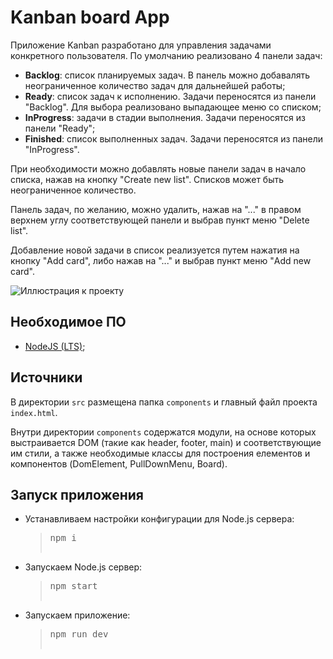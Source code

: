 # Kanban board App

Приложение Kanban разработано для управления задачами конкретного пользователя. 
По умолчанию реализовано 4 панели задач:

- **Backlog**: список планируемых задач. В панель можно добавалять неограниченное количество задач для дальнейшей работы;
- **Ready**: список задач к исполнению. Задачи переносятся из панели "Backlog". Для выбора реализовано выпадающее меню со списком;
- **InProgress**: задачи в стадии выполнения. Задачи переносятся из панели "Ready";
- **Finished**: список выполненных задач. Задачи переносятся из панели "InProgress".

При необходимости можно добавлять новые панели задач в начало списка, нажав на кнопку "Create new list". Списков может быть неограниченное количество.

Панель задач, по желанию, можно удалить, нажав на "..." в правом верхнем углу соответствующей панели и выбрав пункт меню "Delete list".

Добавление новой задачи в список реализуется путем нажатия на кнопку "Add card", либо нажав на "..." и выбрав пункт меню "Add new card".

![Иллюстрация к проекту](https://github.com/mariyaezhova/images/blob/main/Kanban.png)

## Необходимое ПО

-   [NodeJS (LTS)](https://nodejs.org/en/);

## Источники

В директории `src` размещена папка `components` и главный файл проекта `index.html`. 

Внутри директории `components` содержатся модули, на основе которых выстраивается DOM (такие как header, footer, main) и соответствующие им стили, а также необходимые классы для построения елементов и компонентов (DomElement, PullDownMenu, Board).

## Запуск приложения

- Устанавливаем настройки конфигурации для Node.js сервера: 
  > <pre>npm i
- Запускаем Node.js сервер: 
  > <pre>npm start
- Запускаем приложение:
  > <pre>npm run dev
